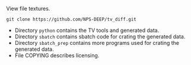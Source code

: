 View file textures.

    git clone https://github.com/NPS-DEEP/tv_diff.git

* Directory `python` contains the TV tools and generated data.
* Directory `sbatch` contains sbatch code for crating the generated data.
* Directory `sbatch_prep` contains more programs used for crating the generated data.
* File COPYING describes licensing.
